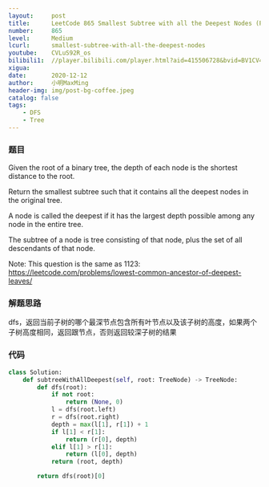```yaml
---
layout:     post
title:      LeetCode 865 Smallest Subtree with all the Deepest Nodes (Python)
number:     865
level:      Medium
lcurl:      smallest-subtree-with-all-the-deepest-nodes
youtube:    CVLuS92R_os
bilibili1:  //player.bilibili.com/player.html?aid=415506728&bvid=BV1CV41187ZA&cid=265790858&page=1
xigua:      
date:       2020-12-12
author:     小明MaxMing
header-img: img/post-bg-coffee.jpeg
catalog: false
tags:
    - DFS
    - Tree
---
```


### 题目

Given the root of a binary tree, the depth of each node is the shortest distance to the root.

Return the smallest subtree such that it contains all the deepest nodes in the original tree.

A node is called the deepest if it has the largest depth possible among any node in the entire tree.

The subtree of a node is tree consisting of that node, plus the set of all descendants of that node.

Note: This question is the same as 1123: https://leetcode.com/problems/lowest-common-ancestor-of-deepest-leaves/

### 解题思路

dfs，返回当前子树的哪个最深节点包含所有叶节点以及该子树的高度，如果两个子树高度相同，返回跟节点，否则返回较深子树的结果

### 代码
```python
class Solution:
    def subtreeWithAllDeepest(self, root: TreeNode) -> TreeNode:
        def dfs(root):
            if not root:
                return (None, 0)
            l = dfs(root.left)
            r = dfs(root.right)
            depth = max(l[1], r[1]) + 1
            if l[1] < r[1]:
                return (r[0], depth)
            elif l[1] > r[1]:
                return (l[0], depth)
            return (root, depth)

        return dfs(root)[0]
```
